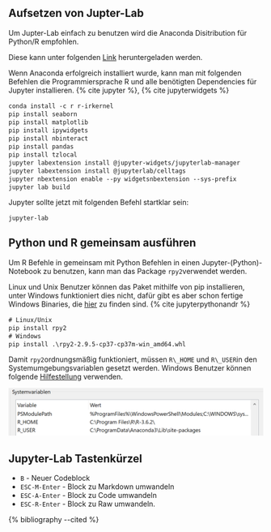 ## Aufsetzen von Jupter-Lab

Um Jupter-Lab einfach zu benutzen wird die Anaconda Disitribution für Python/R empfohlen.

Diese kann unter folgenden [Link](https://www.anaconda.com/distribution/) heruntergeladen werden.

Wenn Anaconda erfolgreich installiert wurde, kann man mit folgenden Befehlen die Programmiersprache R und alle benötigten Dependencies für Jupyter installieren. {% cite jupyter %}, {% cite jupyterwidgets %} 

```
conda install -c r r-irkernel
pip install seaborn 
pip install matplotlib
pip install ipywidgets
pip install nbinteract
pip install pandas
pip install tzlocal
jupyter labextension install @jupyter-widgets/jupyterlab-manager  
jupyter labextension install @jupyterlab/celltags
jupyter nbextension enable --py widgetsnbextension --sys-prefix 
jupyter lab build
```

Jupyter sollte jetzt mit folgenden Befehl startklar sein:

```
jupyter-lab
```

## Python und R gemeinsam ausführen

Um R Befehle in gemeinsam mit Python Befehlen in einen Jupyter-(Python)-Notebook zu benutzen, kann man das Package `rpy2`verwendet werden. 

Linux und Unix Benutzer können das Paket mithilfe von pip installieren, unter Windows funktioniert dies nicht, dafür gibt es aber schon fertige Windows Binaries, die [hier](https://www.lfd.uci.edu/~gohlke/pythonlibs/#rpy2) zu finden sind. {% cite jupyterpythonandr %} 

```
# Linux/Unix
pip install rpy2
# Windows
pip install .\rpy2-2.9.5-cp37-cp37m-win_amd64.whl
```

Damit `rpy2`ordnungsmäßig funktioniert, müssen `R\_HOME` und `R\_USER`in den Systemumgebungsvariablen gesetzt werden. Windows Benutzer können folgende [Hilfestellung](https://en.it1352.com/article/a7469d375f9b40f9b2f4f52567f243ab.html) verwenden.

![Systemvariablen](images/r_properties.png)

## Jupyter-Lab Tastenkürzel

* `B` - Neuer Codeblock
* `ESC-M-Enter` - Block zu Markdown umwandeln
* `ESC-A-Enter` - Block zu Code umwandeln
* `ESC-R-Enter` - Block zu Raw umwandeln.



{% bibliography --cited %}

